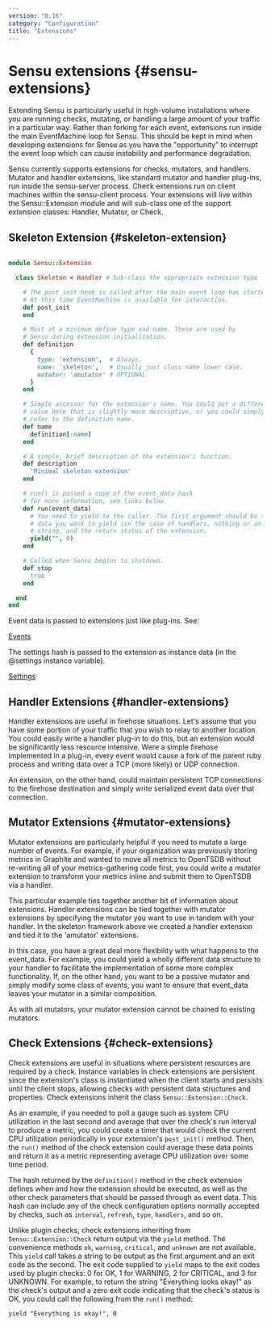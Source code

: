 ```yaml
---
version: "0.16"
category: "Configuration"
title: "Extensions"
---
```


# Sensu extensions {#sensu-extensions}

Extending Sensu is particularly useful in high-volume installations where you
are running checks, mutating, or handling a large amount of your traffic in a
particular way.  Rather than forking for each event, extensions run inside the
main EventMachine loop for Sensu. This should be kept in mind when developing
extensions for Sensu as you have the "opportunity" to interrupt the event loop
which can cause instability and performance degradation.

Sensu currently supports extensions for checks, mutators, and handlers. Mutator
and handler extensions, like standard mutator and handler plug-ins, run inside
the sensu-server process. Check extensions run on client machines within the
sensu-client process. Your extensions will live within the Sensu::Extension
module and will sub-class one of the support extension classes: Handler,
Mutator, or Check.

## Skeleton Extension {#skeleton-extension}

~~~ ruby

module Sensu::Extension

  class Skeleton < Handler # Sub-class the appropriate extension type

    # The post_init hook is called after the main event loop has started
    # At this time EventMachine is available for interaction.
    def post_init
    end

    # Must at a minimum define type and name. These are used by
    # Sensu during extension initialization.
    def definition
      {
        type: 'extension',  # Always.
        name: 'skeleton',   # Usually just class name lower case.
        mutator: 'amutator' # OPTIONAL
      }
    end

    # Simple accessor for the extension's name. You could put a different
    # value here that is slightly more descriptive, or you could simply
    # refer to the definition name.
    def name
      definition[:name]
    end

    # A simple, brief description of the extension's function.
    def description
      'Minimal skeleton extension'
    end

    # run() is passed a copy of the event_data hash
    # for more information, see links below.
    def run(event_data)
      # You need to yield to the caller. The first argument should be the
      # data you want to yield (in the case of handlers, nothing or an error
      # string, and the return status of the extension.
      yield("", 0)
    end

    # Called when Sensu begins to shutdown.
    def stop
      true
    end

  end
end
~~~

Event data is passed to extensions just like plug-ins.
See:

[Events](event_data)

The settings hash is passed to the extension as instance data (in the @settings
instance variable).

[Settings](settings)

## Handler Extensions {#handler-extensions}

Handler extensions are useful in firehose situations. Let's assume that you have
some portion of your traffic that you wish to relay to another location. You
could easily write a handler plug-in to do this, but an extension would be
significantly less resource intensive. Were a simple firehose implemented in
a plug-in, every event would cause a fork of the parent ruby process and
writing data over a TCP (more likely) or UDP connection.

An extension, on the other hand, could maintain persistent TCP connections
to the firehose destination and simply write serialized event data over that
connection.

## Mutator Extensions {#mutator-extensions}

Mutator extensions are particularly helpful if you need to mutate a large number
of events. For example, if your organization was previously storing metrics
in Graphite and wanted to move all metrics to OpenTSDB without re-writing all
of your metrics-gathering code first, you could write a mutator extension to
transform your metrics inline and submit them to OpenTSDB via a handler.

This particular example ties together another bit of information about
extensions. Handler extensions can be tied together with mutator extensions by
specifying the mutator you want to use in tandem with your handler. In the
skeleton framework above we created a handler extension and tied it to the
'amutator' extensions.

In this case, you have a great deal more flexibility with what happens to the
event\_data. For example, you could yield a wholly different data structure
to your handler to facilitate the implementation of some more complex
functionality. If, on the other hand, you want to be a passive mutator and
simply modify some class of events, you want to ensure that event\_data leaves
your mutator in a similar composition.

As with all mutators, your mutator extension cannot be chained to existing
mutators.

## Check Extensions {#check-extensions}

Check extensions are useful in situations where persistent resources are required by a check. Instance variables in check extensions are persistent since the extension's class is instantiated when the client starts and persists until the client stops, allowing checks with persistent data structures and properties. Check extensions inherit the class ```Sensu::Extension::Check```.

As an example, if you needed to poll a gauge such as system CPU utilization in the last second and average that over the check's run interval to produce a metric, you could create a timer that would check the current CPU utilization periodically in your extension's ```post_init()``` method. Then, the ```run()``` method of the check extension could average these data points and return it as a metric representing average CPU utilization over some time period.

The hash returned by the ```definition()``` method in the check extension defines when and how the extension should be executed, as well as the other check parameters that should be passed through as event data. This hash can include any of the check configuration options normally accepted by checks, such as ```interval```, ```refresh```, ```type```, ```handlers```, and so on. 

Unlike plugin checks, check extensions inheriting from ```Sensu::Extension::Check``` return output via the ```yield``` method. The convenience methods ```ok```, ```warning```, ```critical```, and ```unknown``` are not available. This ```yield``` call takes a string to be output as the first argument and an exit code as the second. The exit code supplied to ```yield``` maps to the exit codes used by plugin checks: 0 for OK, 1 for WARNING, 2 for CRITICAL, and 3 for UNKNOWN. For example, to return the string "Everything looks okay!" as the check's output and a zero exit code indicating that the check's status is OK, you could call the following from the ```run()``` method:

```yield "Everything is okay!", 0```
